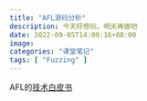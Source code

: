 ```yaml
---
title: "AFL源码分析"
description: 今天好想玩，明天再做吧
date: 2022-09-05T14:09:16+08:00
image: 
categories: "课堂笔记"
tags: [ "Fuzzing" ]
---
```




AFL的[技术白皮书](http://lcamtuf.coredump.cx/afl/technical_details.txt)
